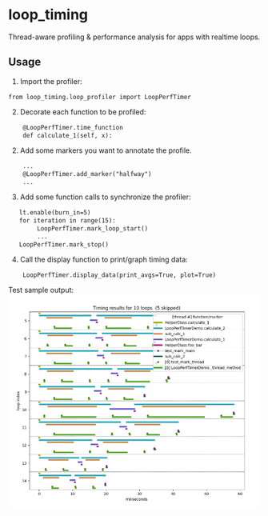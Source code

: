 # loop_timing
Thread-aware profiling & performance analysis for apps with realtime loops.

## Usage
1. Import the profiler:
```
from loop_timing.loop_profiler import LoopPerfTimer
```           
2. Decorate each function to be profiled:
```
    @LoopPerfTimer.time_function
    def calculate_1(self, x):
```
2. Add some markers you want to annotate the profile.
```
    ...
    @LoopPerfTimer.add_marker("halfway")
    ...
```
3. Add some function calls to synchronize the profiler:
```
   lt.enable(burn_in=5)
   for iteration in range(15):
        LoopPerfTimer.mark_loop_start()
        ...
   LoopPerfTimer.mark_stop()
```
4. Call the display function to print/graph timing data:
```
    LoopPerfTimer.display_data(print_avgs=True, plot=True)
```
Test sample output:
![sample output](https://github.com/andsmith/loop_timing/blob/main/output.png?raw=true)
